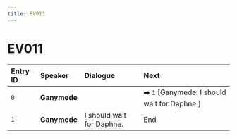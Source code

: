 ```yaml
---
title: EV011
---
```


# EV011


| Entry ID | Speaker | Dialogue | Next |
| :------- | :------ | :------- | :------------ |
| `0` | **Ganymede** |  | ➡️ `1` \[Ganymede: I should wait for Daphne\.\] |
| `1` | **Ganymede** | I should wait for Daphne\. | End |
